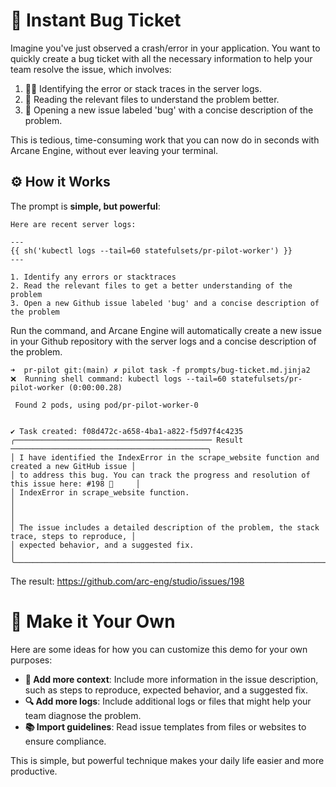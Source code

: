 # 🚨 Instant Bug Ticket
Imagine you've just observed a crash/error in your application.
You want to quickly create a bug ticket with all the necessary information to help your team resolve the issue, which involves:

1. 🕵️‍♂️ Identifying the error or stack traces in the server logs.
2. 📂 Reading the relevant files to understand the problem better.
3. 🐞 Opening a new issue labeled 'bug' with a concise description of the problem.

This is tedious, time-consuming work that you can now do in seconds with Arcane Engine,
without ever leaving your terminal.

## ⚙️ How it Works
The prompt is **simple, but powerful**:

```shell
Here are recent server logs:

---
{{ sh('kubectl logs --tail=60 statefulsets/pr-pilot-worker') }}
---

1. Identify any errors or stacktraces
2. Read the relevant files to get a better understanding of the problem
3. Open a new Github issue labeled 'bug' and a concise description of the problem
```

Run the command, and Arcane Engine will automatically create a new issue in your Github repository with the server logs and a concise description of the problem.

```shell
➜  pr-pilot git:(main) ✗ pilot task -f prompts/bug-ticket.md.jinja2
❌  Running shell command: kubectl logs --tail=60 statefulsets/pr-pilot-worker (0:00:00.28)
                                                                                                  
 Found 2 pods, using pod/pr-pilot-worker-0                                                        
                                                                                                  
                                                                                                  
✔ Task created: f08d472c-a658-4ba1-a822-f5d97f4c4235                                              
╭──────────────────────────────────────────── Result ────────────────────────────────────────────╮
│ I have identified the IndexError in the scrape_website function and created a new GitHub issue │
│ to address this bug. You can track the progress and resolution of this issue here: #198 🐛     │
│ IndexError in scrape_website function.                                                         │
│                                                                                                │
│ The issue includes a detailed description of the problem, the stack trace, steps to reproduce, │
│ expected behavior, and a suggested fix.                                                        │
╰────────────────────────────────────────────────────────────────────────────────────────────────╯
```

The result: https://github.com/arc-eng/studio/issues/198

# 🎨 Make it Your Own
Here are some ideas for how you can customize this demo for your own purposes:
* **📝 Add more context**: Include more information in the issue description, such as steps to reproduce, expected behavior, and a suggested fix.
* **🔍 Add more logs**: Include additional logs or files that might help your team diagnose the problem.
* **📚 Import guidelines**: Read issue templates from files or websites to ensure compliance.

This is simple, but powerful technique makes your daily life easier and more productive.
